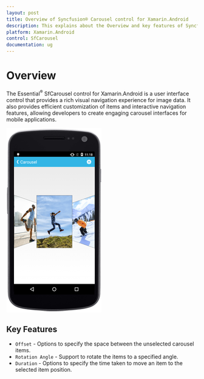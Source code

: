 ```yaml
---
layout: post
title: Overview of Syncfusion® Carousel control for Xamarin.Android
description: This explains about the Overview and key features of Syncfusion® Essential® Xamarin.Android Carousel Control
platform: Xamarin.Android
control: SfCarousel
documentation: ug
---
```


# Overview

The Essential<sup>®</sup> SfCarousel control for Xamarin.Android is a user interface control that provides a rich visual navigation experience for image data. It also provides efficient customization of items and interactive navigation features, allowing developers to create engaging carousel interfaces for mobile applications.

![Xamarin.Android Carousel Overview](images/carousel.png)

## Key Features

* `Offset` - Options to specify the space between the unselected carousel items.
* `Rotation Angle` - Support to rotate the items to a specified angle.
* `Duration` - Options to specify the time taken to move an item to the selected item position.


